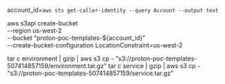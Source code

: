 account_id=`aws sts get-caller-identity --query Account --output text`

aws s3api create-bucket \
  --region us-west-2 \
  --bucket "proton-poc-templates-${account_id}" \
  --create-bucket-configuration LocationConstraint=us-west-2

tar c environment | gzip | aws s3 cp - "s3://proton-poc-templates-507414857159/environment.tar.gz" 
tar c service  | gzip | aws s3 cp - "s3://proton-poc-templates-507414857159/service.tar.gz"